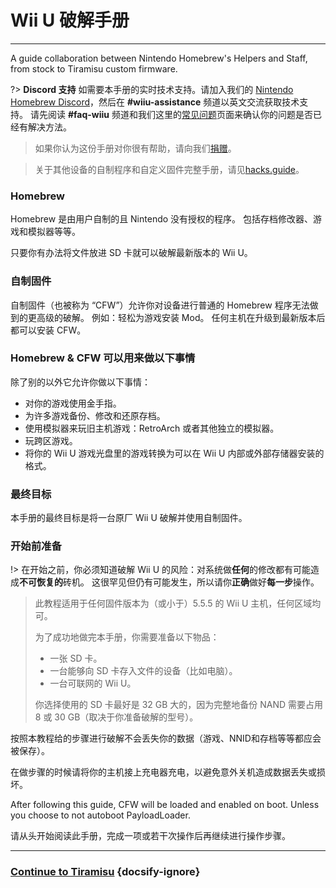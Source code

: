 # Wii U 破解手册
---
A guide collaboration between Nintendo Homebrew's Helpers and Staff, from stock to Tiramisu custom firmware.

?> **Discord 支持** 如需要本手册的实时技术支持。请加入我们的 [Nintendo Homebrew Discord](https://discord.gg/C29hYvh)，然后在 **#wiiu-assistance** 频道以英文交流获取技术支持。 请先阅读 **#faq-wiiu** 频道和我们这里的[常见问题](faq)页面来确认你的问题是否已经有解决方法。

> 如果你认为这份手册对你很有帮助，请向我们[捐赠](donations)。

> 关于其他设备的自制程序和自定义固件完整手册，请见[hacks.guide](https://hacks.guide)。

### Homebrew

Homebrew 是由用户自制的且 Nintendo 没有授权的程序。 包括存档修改器、游戏和模拟器等等。

只要你有办法将文件放进 SD 卡就可以破解最新版本的 Wii U。

### 自制固件

自制固件（也被称为 “CFW”）允许你对设备进行普通的 Homebrew 程序无法做到的更高级的破解。 例如：轻松为游戏安装 Mod。 任何主机在升级到最新版本后都可以安装 CFW。

### Homebrew & CFW 可以用来做以下事情

除了别的以外它允许你做以下事情：

- 对你的游戏使用金手指。
- 为许多游戏备份、修改和还原存档。
- 使用模拟器来玩旧主机游戏：RetroArch 或者其他独立的模拟器。
- 玩跨区游戏。
- 将你的 Wii U 游戏光盘里的游戏转换为可以在 Wii U 内部或外部存储器安装的格式。


### 最终目标

本手册的最终目标是将一台原厂 Wii U 破解并使用自制固件。

### 开始前准备

!> 在开始之前，你必须知道破解 Wii U 的风险：对系统做**任何**的修改都有可能造成**不可恢复的**砖机。 这很罕见但仍有可能发生，所以请你**正确**做好**每一步**操作。
>
> 此教程适用于任何固件版本为（或小于）5.5.5 的 Wii U 主机，任何区域均可。
> 
> 为了成功地做完本手册，你需要准备以下物品：
> 
> - 一张 SD 卡。
> - 一台能够向 SD 卡存入文件的设备（比如电脑）。
> - 一台可联网的 Wii U。
> 
> 你选择使用的 SD 卡最好是 32 GB 大的，因为完整地备份 NAND 需要占用 8 或 30 GB（取决于你准备破解的型号）。

按照本教程给的步骤进行破解不会丢失你的数据（游戏、NNID和存档等等都应会被保存）。

在做步骤的时候请将你的主机接上充电器充电，以避免意外关机造成数据丢失或损坏。

After following this guide, CFW will be loaded and enabled on boot. Unless you choose to not autoboot PayloadLoader.

请从头开始阅读此手册，完成一项或若干次操作后再继续进行操作步骤。

---

### [Continue to Tiramisu](tiramisu/sd-preparation) {docsify-ignore}
